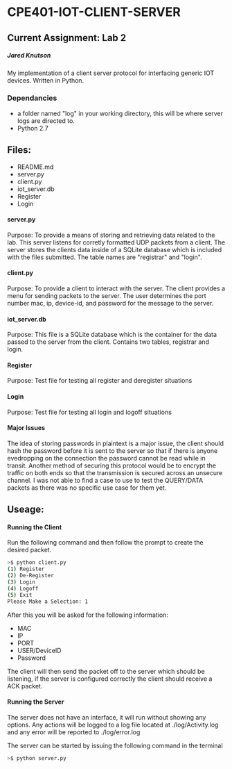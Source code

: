 # CPE401-IOT-CLIENT-SERVER
## Current Assignment: Lab 2
##### Jared Knutson
My implementation of a client server protocol for interfacing generic IOT devices. Written in Python.

### Dependancies
- a folder named "log" in your working directory, this will be where server logs are
directed to.
- Python 2.7

## Files:
- README.md
- server.py
- client.py
- iot_server.db
- Register
- Login

#### server.py
Purpose: To provide a means of storing and retrieving data related to
the lab. This server listens for corretly formatted UDP packets from a client.
The server stores the clients data inside of a SQLite database which
is included with the files submitted. The table names are "registrar" and
"login".

#### client.py
Purpose: To provide a client to interact with the server. The client provides
a menu for sending packets to the server. The user determines the port number
mac, ip, device-id, and password for the message to the server.

#### iot_server.db
Purpose: This file is a SQLite database which is the container for the data
passed to the server from the client. Contains two tables, registrar and login.

#### Register
Purpose: Test file for testing all register and deregister situations

#### Login
Purpose: Test file for testing all login and logoff situations

#### Major Issues
The idea of storing passwords in plaintext is a major issue, the client should
hash the password before it is sent to the server so that if there is anyone evedropping on the
connection the password cannot be read while in transit. Another method of securing this protocol
would be to encrypt the traffic on both ends so that the transmission is secured across an unsecure
channel. I was not able to find a case to use to test the QUERY/DATA packets as there was no specific
use case for them yet. 

## Useage:
#### Running the Client
Run the following command and then follow the prompt to create the desired packet.

```bash 
>$ python client.py
(1) Register
(2) De-Register
(3) Login
(4) Logoff
(5) Exit
Please Make a Selection: 1
```

After this you will be asked for the following information:
- MAC
- IP
- PORT
- USER/DeviceID
- Password

The client will then send the packet off to the server which should be listening,
 if the server is configured correctly the client should receive a ACK packet.


#### Running the Server
The server does not have an interface, it will run without showing any options.
Any actions will be logged to a log file located at ./log/Activity.log and
any error will be reported to ./log/error.log

The server can be started by issuing the following command in the terminal
```bash
>$ python server.py
```
